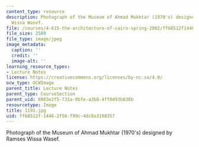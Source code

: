 ```yaml
---
content_type: resource
description: Photograph of the Museum of Ahmad Mukhtar (1970's) designed by Ramses
  Wissa Wasef.
file: /courses/4-615-the-architecture-of-cairo-spring-2002/ff68512f14462f56f99c4dc8a3108357_1191.jpg
file_size: 2589
file_type: image/jpeg
image_metadata:
  caption: ''
  credit: ''
  image-alt: ''
learning_resource_types:
- Lecture Notes
license: https://creativecommons.org/licenses/by-nc-sa/4.0/
ocw_type: OCWImage
parent_title: Lecture Notes
parent_type: CourseSection
parent_uid: 6903e2f5-731a-0bfe-a3b8-4ff0493b836b
resourcetype: Image
title: 1191.jpg
uid: ff68512f-1446-2f56-f99c-4dc8a3108357
---
```

Photograph of the Museum of Ahmad Mukhtar (1970's) designed by Ramses Wissa Wasef.